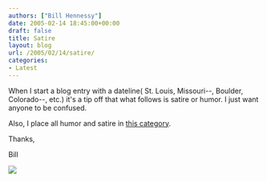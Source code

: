 ```yaml
---
authors: ["Bill Hennessy"]
date: 2005-02-14 18:45:00+00:00
draft: false
title: Satire
layout: blog
url: /2005/02/14/satire/
categories:
- Latest
---
```


When I start a blog entry with a dateline( St. Louis, Missouri--, Boulder, Colorado--, etc.) it's a tip off that what follows is satire or humor. I just want anyone to be confused.




Also, I place all humor and satire in [this category](https://blog.billhennessy.com/blogs/hennessys_view/archive/category/1023.aspx).




Thanks,




Bill 

![](https://blog.billhennessy.com/aggbug.aspx?PostID=1065)

